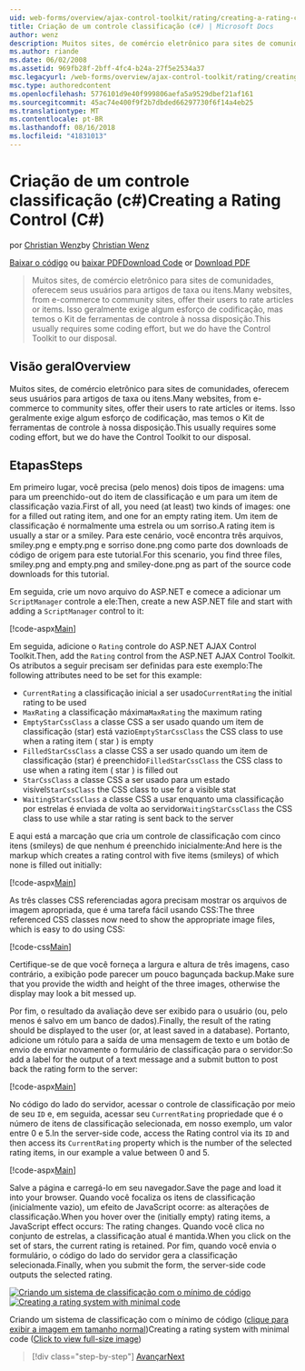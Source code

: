 ```yaml
---
uid: web-forms/overview/ajax-control-toolkit/rating/creating-a-rating-control-cs
title: Criação de um controle classificação (c#) | Microsoft Docs
author: wenz
description: Muitos sites, de comércio eletrônico para sites de comunidades, oferecem seus usuários para artigos de taxa ou itens. Isso geralmente exige algum esforço de codificação, mas temos o...
ms.author: riande
ms.date: 06/02/2008
ms.assetid: 969fb28f-2bff-4fc4-b24a-27f5e2534a37
msc.legacyurl: /web-forms/overview/ajax-control-toolkit/rating/creating-a-rating-control-cs
msc.type: authoredcontent
ms.openlocfilehash: 5776101d9e40f999806aefa5a9529dbef21af161
ms.sourcegitcommit: 45ac74e400f9f2b7dbded66297730f6f14a4eb25
ms.translationtype: MT
ms.contentlocale: pt-BR
ms.lasthandoff: 08/16/2018
ms.locfileid: "41831013"
---
```

<a name="creating-a-rating-control-c"></a><span data-ttu-id="a0ae3-104">Criação de um controle classificação (c#)</span><span class="sxs-lookup"><span data-stu-id="a0ae3-104">Creating a Rating Control (C#)</span></span>
====================
<span data-ttu-id="a0ae3-105">por [Christian Wenz](https://github.com/wenz)</span><span class="sxs-lookup"><span data-stu-id="a0ae3-105">by [Christian Wenz](https://github.com/wenz)</span></span>

<span data-ttu-id="a0ae3-106">[Baixar o código](http://download.microsoft.com/download/9/3/f/93f8daea-bebd-4821-833b-95205389c7d0/rating0.cs.zip) ou [baixar PDF](http://download.microsoft.com/download/2/d/c/2dc10e34-6983-41d4-9c08-f78f5387d32b/rating0CS.pdf)</span><span class="sxs-lookup"><span data-stu-id="a0ae3-106">[Download Code](http://download.microsoft.com/download/9/3/f/93f8daea-bebd-4821-833b-95205389c7d0/rating0.cs.zip) or [Download PDF](http://download.microsoft.com/download/2/d/c/2dc10e34-6983-41d4-9c08-f78f5387d32b/rating0CS.pdf)</span></span>

> <span data-ttu-id="a0ae3-107">Muitos sites, de comércio eletrônico para sites de comunidades, oferecem seus usuários para artigos de taxa ou itens.</span><span class="sxs-lookup"><span data-stu-id="a0ae3-107">Many websites, from e-commerce to community sites, offer their users to rate articles or items.</span></span> <span data-ttu-id="a0ae3-108">Isso geralmente exige algum esforço de codificação, mas temos o Kit de ferramentas de controle à nossa disposição.</span><span class="sxs-lookup"><span data-stu-id="a0ae3-108">This usually requires some coding effort, but we do have the Control Toolkit to our disposal.</span></span>


## <a name="overview"></a><span data-ttu-id="a0ae3-109">Visão geral</span><span class="sxs-lookup"><span data-stu-id="a0ae3-109">Overview</span></span>

<span data-ttu-id="a0ae3-110">Muitos sites, de comércio eletrônico para sites de comunidades, oferecem seus usuários para artigos de taxa ou itens.</span><span class="sxs-lookup"><span data-stu-id="a0ae3-110">Many websites, from e-commerce to community sites, offer their users to rate articles or items.</span></span> <span data-ttu-id="a0ae3-111">Isso geralmente exige algum esforço de codificação, mas temos o Kit de ferramentas de controle à nossa disposição.</span><span class="sxs-lookup"><span data-stu-id="a0ae3-111">This usually requires some coding effort, but we do have the Control Toolkit to our disposal.</span></span>

## <a name="steps"></a><span data-ttu-id="a0ae3-112">Etapas</span><span class="sxs-lookup"><span data-stu-id="a0ae3-112">Steps</span></span>

<span data-ttu-id="a0ae3-113">Em primeiro lugar, você precisa (pelo menos) dois tipos de imagens: uma para um preenchido-out do item de classificação e um para um item de classificação vazia.</span><span class="sxs-lookup"><span data-stu-id="a0ae3-113">First of all, you need (at least) two kinds of images: one for a filled out rating item, and one for an empty rating item.</span></span> <span data-ttu-id="a0ae3-114">Um item de classificação é normalmente uma estrela ou um sorriso.</span><span class="sxs-lookup"><span data-stu-id="a0ae3-114">A rating item is usually a star or a smiley.</span></span> <span data-ttu-id="a0ae3-115">Para este cenário, você encontra três arquivos, smiley.png e empty.png e sorriso done.png como parte dos downloads de código de origem para este tutorial.</span><span class="sxs-lookup"><span data-stu-id="a0ae3-115">For this scenario, you find three files, smiley.png and empty.png and smiley-done.png as part of the source code downloads for this tutorial.</span></span>

<span data-ttu-id="a0ae3-116">Em seguida, crie um novo arquivo do ASP.NET e comece a adicionar um `ScriptManager` controle a ele:</span><span class="sxs-lookup"><span data-stu-id="a0ae3-116">Then, create a new ASP.NET file and start with adding a `ScriptManager` control to it:</span></span>

[!code-aspx[Main](creating-a-rating-control-cs/samples/sample1.aspx)]

<span data-ttu-id="a0ae3-117">Em seguida, adicione o `Rating` controle do ASP.NET AJAX Control Toolkit.</span><span class="sxs-lookup"><span data-stu-id="a0ae3-117">Then, add the `Rating` control from the ASP.NET AJAX Control Toolkit.</span></span> <span data-ttu-id="a0ae3-118">Os atributos a seguir precisam ser definidas para este exemplo:</span><span class="sxs-lookup"><span data-stu-id="a0ae3-118">The following attributes need to be set for this example:</span></span>

- <span data-ttu-id="a0ae3-119">`CurrentRating` a classificação inicial a ser usado</span><span class="sxs-lookup"><span data-stu-id="a0ae3-119">`CurrentRating` the initial rating to be used</span></span>
- <span data-ttu-id="a0ae3-120">`MaxRating` a classificação máxima</span><span class="sxs-lookup"><span data-stu-id="a0ae3-120">`MaxRating` the maximum rating</span></span>
- <span data-ttu-id="a0ae3-121">`EmptyStarCssClass` a classe CSS a ser usado quando um item de classificação (star) está vazio</span><span class="sxs-lookup"><span data-stu-id="a0ae3-121">`EmptyStarCssClass` the CSS class to use when a rating item ( star ) is empty</span></span>
- <span data-ttu-id="a0ae3-122">`FilledStarCssClass` a classe CSS a ser usado quando um item de classificação (star) é preenchido</span><span class="sxs-lookup"><span data-stu-id="a0ae3-122">`FilledStarCssClass` the CSS class to use when a rating item ( star ) is filled out</span></span>
- <span data-ttu-id="a0ae3-123">`StarCssClass` a classe CSS a ser usado para um estado visível</span><span class="sxs-lookup"><span data-stu-id="a0ae3-123">`StarCssClass` the CSS class to use for a visible stat</span></span>
- <span data-ttu-id="a0ae3-124">`WaitingStarCssClass` a classe CSS a usar enquanto uma classificação por estrelas é enviada de volta ao servidor</span><span class="sxs-lookup"><span data-stu-id="a0ae3-124">`WaitingStarCssClass` the CSS class to use while a star rating is sent back to the server</span></span>

<span data-ttu-id="a0ae3-125">E aqui está a marcação que cria um controle de classificação com cinco itens (smileys) de que nenhum é preenchido inicialmente:</span><span class="sxs-lookup"><span data-stu-id="a0ae3-125">And here is the markup which creates a rating control with five items (smileys) of which none is filled out initially:</span></span>

[!code-aspx[Main](creating-a-rating-control-cs/samples/sample2.aspx)]

<span data-ttu-id="a0ae3-126">As três classes CSS referenciadas agora precisam mostrar os arquivos de imagem apropriada, que é uma tarefa fácil usando CSS:</span><span class="sxs-lookup"><span data-stu-id="a0ae3-126">The three referenced CSS classes now need to show the appropriate image files, which is easy to do using CSS:</span></span>

[!code-css[Main](creating-a-rating-control-cs/samples/sample3.css)]

<span data-ttu-id="a0ae3-127">Certifique-se de que você forneça a largura e altura de três imagens, caso contrário, a exibição pode parecer um pouco bagunçada backup.</span><span class="sxs-lookup"><span data-stu-id="a0ae3-127">Make sure that you provide the width and height of the three images, otherwise the display may look a bit messed up.</span></span>

<span data-ttu-id="a0ae3-128">Por fim, o resultado da avaliação deve ser exibido para o usuário (ou, pelo menos é salvo em um banco de dados).</span><span class="sxs-lookup"><span data-stu-id="a0ae3-128">Finally, the result of the rating should be displayed to the user (or, at least saved in a database).</span></span> <span data-ttu-id="a0ae3-129">Portanto, adicione um rótulo para a saída de uma mensagem de texto e um botão de envio de enviar novamente o formulário de classificação para o servidor:</span><span class="sxs-lookup"><span data-stu-id="a0ae3-129">So add a label for the output of a text message and a submit button to post back the rating form to the server:</span></span>

[!code-aspx[Main](creating-a-rating-control-cs/samples/sample4.aspx)]

<span data-ttu-id="a0ae3-130">No código do lado do servidor, acessar o controle de classificação por meio de seu `ID` e, em seguida, acessar seu `CurrentRating` propriedade que é o número de itens de classificação selecionada, em nosso exemplo, um valor entre 0 e 5.</span><span class="sxs-lookup"><span data-stu-id="a0ae3-130">In the server-side code, access the Rating control via its `ID` and then access its `CurrentRating` property which is the number of the selected rating items, in our example a value between 0 and 5.</span></span>

[!code-aspx[Main](creating-a-rating-control-cs/samples/sample5.aspx)]

<span data-ttu-id="a0ae3-131">Salve a página e carregá-lo em seu navegador.</span><span class="sxs-lookup"><span data-stu-id="a0ae3-131">Save the page and load it into your browser.</span></span> <span data-ttu-id="a0ae3-132">Quando você focaliza os itens de classificação (inicialmente vazio), um efeito de JavaScript ocorre: as alterações de classificação.</span><span class="sxs-lookup"><span data-stu-id="a0ae3-132">When you hover over the (initially empty) rating items, a JavaScript effect occurs: The rating changes.</span></span> <span data-ttu-id="a0ae3-133">Quando você clica no conjunto de estrelas, a classificação atual é mantida.</span><span class="sxs-lookup"><span data-stu-id="a0ae3-133">When you click on the set of stars, the current rating is retained.</span></span> <span data-ttu-id="a0ae3-134">Por fim, quando você envia o formulário, o código do lado do servidor gera a classificação selecionada.</span><span class="sxs-lookup"><span data-stu-id="a0ae3-134">Finally, when you submit the form, the server-side code outputs the selected rating.</span></span>


<span data-ttu-id="a0ae3-135">[![Criando um sistema de classificação com o mínimo de código](creating-a-rating-control-cs/_static/image2.png)](creating-a-rating-control-cs/_static/image1.png)</span><span class="sxs-lookup"><span data-stu-id="a0ae3-135">[![Creating a rating system with minimal code](creating-a-rating-control-cs/_static/image2.png)](creating-a-rating-control-cs/_static/image1.png)</span></span>

<span data-ttu-id="a0ae3-136">Criando um sistema de classificação com o mínimo de código ([clique para exibir a imagem em tamanho normal](creating-a-rating-control-cs/_static/image3.png))</span><span class="sxs-lookup"><span data-stu-id="a0ae3-136">Creating a rating system with minimal code ([Click to view full-size image](creating-a-rating-control-cs/_static/image3.png))</span></span>

> [!div class="step-by-step"]
> [<span data-ttu-id="a0ae3-137">Avançar</span><span class="sxs-lookup"><span data-stu-id="a0ae3-137">Next</span></span>](creating-a-rating-control-vb.md)
